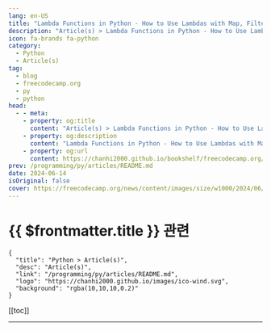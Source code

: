 ```yaml
---
lang: en-US
title: "Lambda Functions in Python - How to Use Lambdas with Map, Filter, and Reduce"
description: "Article(s) > Lambda Functions in Python - How to Use Lambdas with Map, Filter, and Reduce"
icon: fa-brands fa-python
category: 
  - Python
  - Article(s)
tag: 
  - blog
  - freecodecamp.org
  - py
  - python
head:
  - - meta:
    - property: og:title
      content: "Article(s) > Lambda Functions in Python - How to Use Lambdas with Map, Filter, and Reduce"
    - property: og:description
      content: "Lambda Functions in Python - How to Use Lambdas with Map, Filter, and Reduce"
    - property: og:url
      content: https://chanhi2000.github.io/bookshelf/freecodecamp.org/lambda-functions-in-python.html
prev: /programming/py/articles/README.md
date: 2024-06-14
isOriginal: false
cover: https://freecodecamp.org/news/content/images/size/w1000/2024/06/img_12--1-.jpg
---
```


# {{ $frontmatter.title }} 관련

```component VPCard
{
  "title": "Python > Article(s)",
  "desc": "Article(s)",
  "link": "/programming/py/articles/README.md",
  "logo": "https://chanhi2000.github.io/images/ico-wind.svg",
  "background": "rgba(10,10,10,0.2)"
}
```

[[toc]]

---

<SiteInfo
  name="Lambda Functions in Python - How to Use Lambdas with Map, Filter, and Reduce"
  desc="In this tutorial, we will explore the various aspects of lambda functions in Python, including their syntax, use cases, and limitations.  By understanding how to effectively utilize lambda functions, you can write more concise and efficient Python code. This will enhance your programming skills and make your codebase cleaner..."
  url="https://freecodecamp.org/news/lambda-functions-in-python/"
  logo="https://cdn.freecodecamp.org/universal/favicons/favicon.ico"
  preview="https://freecodecamp.org/news/content/images/size/w1000/2024/06/img_12--1-.jpg"/>

<!-- TODO: 작성 -->

